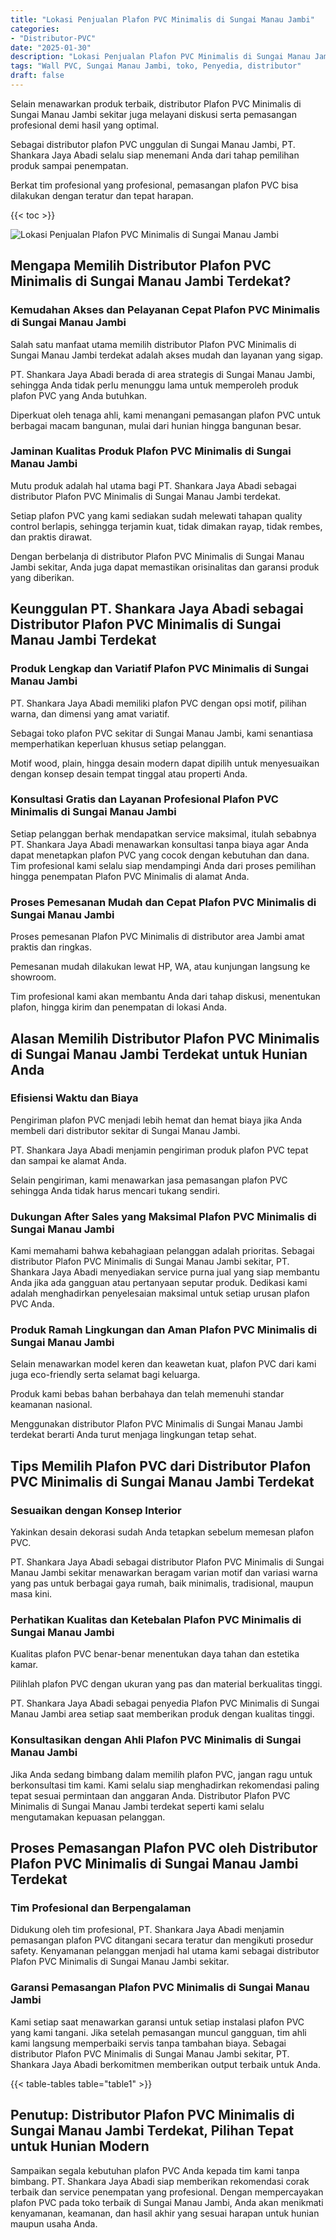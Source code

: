 ```yaml
---
title: "Lokasi Penjualan Plafon PVC Minimalis di Sungai Manau Jambi"
categories: 
- "Distributor-PVC"
date: "2025-01-30"
description: "Lokasi Penjualan Plafon PVC Minimalis di Sungai Manau Jambi bagi hunian, perkantoran, dan ritel. Produk berkualitas, beragam motif, warna menarik, beserta jasa pemasangan dikerjakan oleh tim ahli serta kepastian resmi!|Servis distribusi Plafon PVC Minimalis di Sungai Manau Jambi untuk keperluan tempat tinggal, kantor, maupun toko, beserta panel terbaik dan instalasi oleh tenaga ahli ahli dan kepastian resmi.|Solusi Plafon PVC Minimalis di Sungai Manau Jambi yang andal bagi rumah, kantor, serta toko, dengan produk terbaik dan instalasi dikerjakan oleh tim profesional dan garansi resmi.|Penyediaan Plafon PVC Minimalis di Sungai Manau Jambi bagi rumah, office, dan ritel, beserta material terbaik dan penempatan ditangani oleh tim profesional, lengkap dengan jaminan resmi.}"
tags: "Wall PVC, Sungai Manau Jambi, toko, Penyedia, distributor"
draft: false
---
```


Selain menawarkan produk terbaik, distributor Plafon PVC Minimalis di Sungai Manau Jambi sekitar juga melayani diskusi serta pemasangan profesional demi hasil yang optimal.

Sebagai distributor plafon PVC unggulan di Sungai Manau Jambi, PT. Shankara Jaya Abadi selalu siap menemani Anda dari tahap pemilihan produk sampai penempatan.

Berkat tim profesional yang profesional, pemasangan plafon PVC bisa dilakukan dengan teratur dan tepat harapan.

{{< toc >}}

![Lokasi Penjualan Plafon PVC Minimalis di Sungai Manau Jambi](/images/Distributor-PVC/Lokasi-Penjualan-Plafon-PVC-Minimalis-di-Sungai-Manau-Jambi.png)


## Mengapa Memilih Distributor Plafon PVC Minimalis di Sungai Manau Jambi Terdekat?

### Kemudahan Akses dan Pelayanan Cepat Plafon PVC Minimalis di Sungai Manau Jambi

Salah satu manfaat utama memilih distributor Plafon PVC Minimalis di Sungai Manau Jambi terdekat adalah akses mudah dan layanan yang sigap.

PT. Shankara Jaya Abadi berada di area strategis di Sungai Manau Jambi, sehingga Anda tidak perlu menunggu lama untuk memperoleh produk plafon PVC yang Anda butuhkan.

Diperkuat oleh tenaga ahli, kami menangani pemasangan plafon PVC untuk berbagai macam bangunan, mulai dari hunian hingga bangunan besar.

### Jaminan Kualitas Produk Plafon PVC Minimalis di Sungai Manau Jambi

Mutu produk adalah hal utama bagi PT. Shankara Jaya Abadi sebagai distributor Plafon PVC Minimalis di Sungai Manau Jambi terdekat.

Setiap plafon PVC yang kami sediakan sudah melewati tahapan quality control berlapis, sehingga terjamin kuat, tidak dimakan rayap, tidak rembes, dan praktis dirawat.

Dengan berbelanja di distributor Plafon PVC Minimalis di Sungai Manau Jambi sekitar, Anda juga dapat memastikan orisinalitas dan garansi produk yang diberikan.

## Keunggulan PT. Shankara Jaya Abadi sebagai Distributor Plafon PVC Minimalis di Sungai Manau Jambi Terdekat

### Produk Lengkap dan Variatif Plafon PVC Minimalis di Sungai Manau Jambi

PT. Shankara Jaya Abadi memiliki plafon PVC dengan opsi motif, pilihan warna, dan dimensi yang amat variatif.

Sebagai toko plafon PVC sekitar di Sungai Manau Jambi, kami senantiasa memperhatikan keperluan khusus setiap pelanggan.

Motif wood, plain, hingga desain modern dapat dipilih untuk menyesuaikan dengan konsep desain tempat tinggal atau properti Anda.

### Konsultasi Gratis dan Layanan Profesional Plafon PVC Minimalis di Sungai Manau Jambi

Setiap pelanggan berhak mendapatkan service maksimal, itulah sebabnya PT. Shankara Jaya Abadi menawarkan konsultasi tanpa biaya agar Anda dapat menetapkan plafon PVC yang cocok dengan kebutuhan dan dana. Tim profesional kami selalu siap mendampingi Anda dari proses pemilihan hingga penempatan Plafon PVC Minimalis di alamat Anda.

### Proses Pemesanan Mudah dan Cepat Plafon PVC Minimalis di Sungai Manau Jambi

Proses pemesanan Plafon PVC Minimalis di distributor area Jambi amat praktis dan ringkas.

Pemesanan mudah dilakukan lewat HP, WA, atau kunjungan langsung ke showroom.

Tim profesional kami akan membantu Anda dari tahap diskusi, menentukan plafon, hingga kirim dan penempatan di lokasi Anda.

## Alasan Memilih Distributor Plafon PVC Minimalis di Sungai Manau Jambi Terdekat untuk Hunian Anda

### Efisiensi Waktu dan Biaya

Pengiriman plafon PVC menjadi lebih hemat dan hemat biaya jika Anda membeli dari distributor sekitar di Sungai Manau Jambi.

PT. Shankara Jaya Abadi menjamin pengiriman produk plafon PVC tepat dan sampai ke alamat Anda.

Selain pengiriman, kami menawarkan jasa pemasangan plafon PVC sehingga Anda tidak harus mencari tukang sendiri.

### Dukungan After Sales yang Maksimal Plafon PVC Minimalis di Sungai Manau Jambi

Kami memahami bahwa kebahagiaan pelanggan adalah prioritas. Sebagai distributor Plafon PVC Minimalis di Sungai Manau Jambi sekitar, PT. Shankara Jaya Abadi menyediakan service purna jual yang siap membantu Anda jika ada gangguan atau pertanyaan seputar produk. Dedikasi kami adalah menghadirkan penyelesaian maksimal untuk setiap urusan plafon PVC Anda.

### Produk Ramah Lingkungan dan Aman Plafon PVC Minimalis di Sungai Manau Jambi

Selain menawarkan model keren dan keawetan kuat, plafon PVC dari kami juga eco-friendly serta selamat bagi keluarga.

Produk kami bebas bahan berbahaya dan telah memenuhi standar keamanan nasional.

Menggunakan distributor Plafon PVC Minimalis di Sungai Manau Jambi terdekat berarti Anda turut menjaga lingkungan tetap sehat.

## Tips Memilih Plafon PVC dari Distributor Plafon PVC Minimalis di Sungai Manau Jambi Terdekat

### Sesuaikan dengan Konsep Interior

Yakinkan desain dekorasi sudah Anda tetapkan sebelum memesan plafon PVC.

PT. Shankara Jaya Abadi sebagai distributor Plafon PVC Minimalis di Sungai Manau Jambi sekitar menawarkan beragam varian motif dan variasi warna yang pas untuk berbagai gaya rumah, baik minimalis, tradisional, maupun masa kini.

### Perhatikan Kualitas dan Ketebalan Plafon PVC Minimalis di Sungai Manau Jambi

Kualitas plafon PVC benar-benar menentukan daya tahan dan estetika kamar.

Pilihlah plafon PVC dengan ukuran yang pas dan material berkualitas tinggi.

PT. Shankara Jaya Abadi sebagai penyedia Plafon PVC Minimalis di Sungai Manau Jambi area setiap saat memberikan produk dengan kualitas tinggi.

### Konsultasikan dengan Ahli Plafon PVC Minimalis di Sungai Manau Jambi

Jika Anda sedang bimbang dalam memilih plafon PVC, jangan ragu untuk berkonsultasi tim kami. Kami selalu siap menghadirkan rekomendasi paling tepat sesuai permintaan dan anggaran Anda. Distributor Plafon PVC Minimalis di Sungai Manau Jambi terdekat seperti kami selalu mengutamakan kepuasan pelanggan.

## Proses Pemasangan Plafon PVC oleh Distributor Plafon PVC Minimalis di Sungai Manau Jambi Terdekat

### Tim Profesional dan Berpengalaman

Didukung oleh tim profesional, PT. Shankara Jaya Abadi menjamin pemasangan plafon PVC ditangani secara teratur dan mengikuti prosedur safety. Kenyamanan pelanggan menjadi hal utama kami sebagai distributor Plafon PVC Minimalis di Sungai Manau Jambi sekitar.

### Garansi Pemasangan Plafon PVC Minimalis di Sungai Manau Jambi

Kami setiap saat menawarkan garansi untuk setiap instalasi plafon PVC yang kami tangani. Jika setelah pemasangan muncul gangguan, tim ahli kami langsung memperbaiki servis tanpa tambahan biaya. Sebagai distributor Plafon PVC Minimalis di Sungai Manau Jambi sekitar, PT. Shankara Jaya Abadi berkomitmen memberikan output terbaik untuk Anda.

{{< table-tables table="table1" >}}

## Penutup: Distributor Plafon PVC Minimalis di Sungai Manau Jambi Terdekat, Pilihan Tepat untuk Hunian Modern

Sampaikan segala kebutuhan plafon PVC Anda kepada tim kami tanpa bimbang. PT. Shankara Jaya Abadi siap memberikan rekomendasi corak terbaik dan service penempatan yang profesional. Dengan mempercayakan plafon PVC pada toko terbaik di Sungai Manau Jambi, Anda akan menikmati kenyamanan, keamanan, dan hasil akhir yang sesuai harapan untuk hunian maupun usaha Anda.